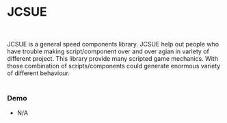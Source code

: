 # JCSUE #
<br/>

JCSUE is a general speed components library. JCSUE 
help out people who have trouble making script/component over 
and over agian in variety of different project. This library 
provide many scripted game mechanics. With those combination 
of scripts/components could generate enormous variety of 
different behaviour.  <br/><br/>

### Demo ###
* N/A
